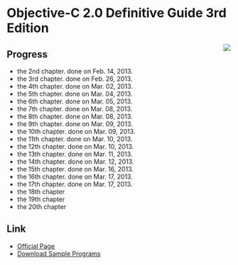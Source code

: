 Objective-C 2.0 Definitive Guide 3rd Edition
===================

<img align="right" src="http://www.sbcr.jp/img/t/4797368277_m.jpg"></img>

## Progress

- the  2nd chapter. done on Feb. 14, 2013.
- the  3rd chapter. done on Feb. 26, 2013.
- the  4th chapter. done on Mar. 02, 2013.
- the  5th chapter. done on Mar. 04, 2013.
- the  6th chapter. done on Mar. 05, 2013.
- the  7th chapter. done on Mar. 08, 2013.
- the  8th chapter. done on Mar. 08, 2013.
- the  9th chapter. done on Mar. 09, 2013.
- the 10th chapter. done on Mar. 09, 2013.
- the 11th chapter. done on Mar. 10, 2013.
- the 12th chapter. done on Mar. 10, 2013.
- the 13th chapter. done on Mar. 11, 2013.
- the 14th chapter. done on Mar. 12, 2013.
- the 15th chapter. done on Mar. 16, 2013.
- the 16th chapter. done on Mar. 17, 2013.
- the 17th chapter. done on Mar. 17, 2013.
- the 18th chapter
- the 19th chapter
- the 20th chapter

## Link

- [Official Page](http://www.sbcr.jp/products/4797368277.html)
- [Download Sample Programs](http://www.sbcr.jp/support/9730.html)
